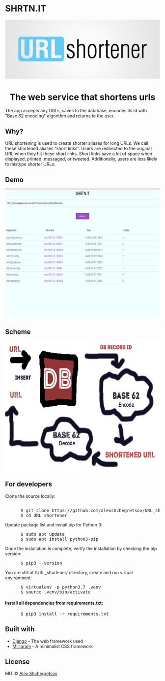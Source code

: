 <h1>SHRTN.IT</h1>
<p align="center"><img src="images/img2.png" width=900px></p>
<h1 align="center">The web service that shortens urls</h1>
<p>The app accepts any URLs, saves to the database, encodes its id with "Base 62 encoding" algorithm and returns to the user.</p>
<h2>Why?</h2>
<p>URL shortening is used to create shorter aliases for long URLs. We call these shortened aliases “short links”. Users are redirected to the original URL when they hit these short links. Short links save a lot of space when displayed, printed, messaged, or tweeted. Additionally, users are less likely to mistype shorter URLs.</p>
<h2>Demo</h2>
  <img src="images/demo5.png" height="420px">
<h2>Scheme</h2>
  <img src="images/base62.png" height="420px">
<h2>For developers</h2>
<p>Clone the source locally:</p>
<pre> 
      $ git clone https://github.com/alexshchegretsov/URL_shortener.git
      $ cd URL_shortener
</pre>
<p>Update package list and install pip for Python 3:</p>
<pre>
      $ sudo apt update
      $ sudo apt install python3-pip
</pre>
<p>Once the installation is complete, verify the installation by checking the pip version:</p>
<pre>
      $ pip3 --version
</pre>
<p>You are still at /URL_shortener/ directory, create and run virtual environment:</p>
<pre>
      $ virtualenv -p python3.7 .venv
      $ source .venv/bin/activate
</pre>
<h4>Install all dependencies from requirements.txt:</h4>
<pre>
      $ pip3 install -r requirements.txt
</pre>
<h2>Built with</h2>
<ul>
  <li><a href="https://www.djangoproject.com/">Django</a> - The web framework used</li>
  <li><a href="https://milligram.io/">Milligram</a> - A minimalist CSS framework</li>
</ul>
<h2>License</h2>
<p>MIT &copy; <a href="https://github.com/alexshchegretsov">Alex Shchegretsov</a></p>
